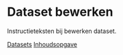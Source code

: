 Dataset bewerken
================

Instructieteksten bij bewerken dataset.

[Datasets](list.md)
[Inhoudsopgave](../index.md)